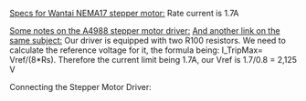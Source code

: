 [Specs for Wantai NEMA17 stepper motor:](https://www.cableworks.gr/ilektronika/arduino-and-microcontrollers/motors/stepper/nema-17-wantai-stepper-motor-42byghw609-4000g.cm-1.7a-3d-reprap-printer-ce-rosh-iso/) Rate current is 1.7A

[Some notes on the A4988 stepper motor driver:](https://reprap.org/wiki/A4988_vs_DRV8825_Chinese_Stepper_Driver_Boards)
[And another link on the same subject:](https://www.allegromicro.com/en/Products/Motor-Drivers/Brush-DC-Motor-Drivers/A4988.aspx)
Our driver is equipped with two R100 resistors. We need to calculate the reference voltage for it, the formula being: I_TripMax= Vref/(8*Rs).
Therefore the current limit being 1.7A, our Vref is 1.7/0.8 = 2,125 V

Connecting the Stepper Motor Driver:
